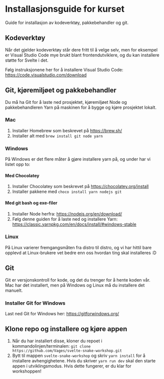 # Installasjonsguide for kurset

Guide for installasjon av kodeverktøy, pakkebehandler og git.

## Kodeverktøy

Når det gjelder kodeverktøy står dere fritt til å velge selv, men for eksempel
er Visual Studio Code mye brukt blant frontendutviklere, og du kan installere
støtte for Svelte i det.

Følg instruksjonene her for å installere Visual Studio Code:
<https://code.visualstudio.com/download>

## Git, kjøremiljøet og pakkebehandler

Du må ha Git for å laste ned prosjektet, kjøremiljøet Node og pakkebehandleren
Yarn på maskinen for å bygge og kjøre prosjektet lokalt.

### Mac

1. Installer Homebrew som beskrevet på https://brew.sh/
2. Installer alt med `brew install git node yarn`

### Windows

På Windows er det flere måter å gjøre installere yarn på, og under har vi listet
opp to:

#### Med Chocolatey

1. Installer Chocolatey som beskrevet på <https://chocolatey.org/install>
2. Installer pakkene med `choco install yarn nodejs git`

#### Med git bash og exe-filer

1. Installer Node herfra: <https://nodejs.org/en/download/>
2. Følg denne guiden for å laste ned og installere Yarn:
   <https://classic.yarnpkg.com/en/docs/install/#windows-stable>

### Linux

På Linux varierer fremgangsmåten fra distro til distro, og vi har hittil bare
opplevd at Linux-brukere vet bedre enn oss hvordan ting skal installeres :D

## Git

Git er versjonskontroll for kode, og det du trenger for å hente koden vår. Mac
har det installert, men på Windows og Linux må du installere det manuelt.

### Installer Git for Windows

Last ned Git for Windows her: https://gitforwindows.org/

## Klone repo og installere og kjøre appen

1. Når du har installert disse, kloner du repoet i kommandolinjen/terminalen:
   `git clone https://github.com/Vages/svelte-snake-workshop.git`
2. Bytt til mappen `svelte-snake-workshop` og skriv `yarn install` for å
   installere avhengighetene. Hvis du skriver `yarn run dev` skal den starte
   appen i utviklingsmodus. Hvis dette fungerer, er du klar for workshoppen!

